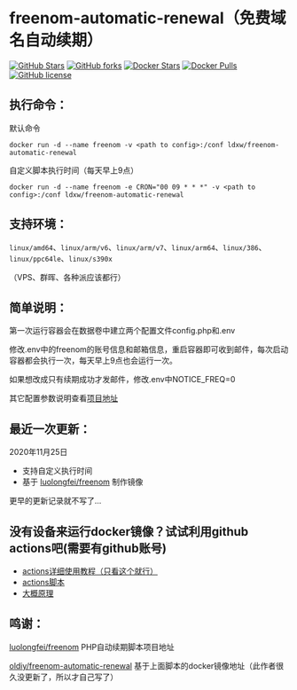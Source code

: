 # freenom-automatic-renewal（免费域名自动续期）
[![GitHub Stars](https://img.shields.io/github/stars/RouRouX/docker-freenom-automatic-renewal.svg?style=flat-square&label=Stars&logo=github)](https://github.com/RouRouX/docker-freenom-automatic-renewal/stargazers)
[![GitHub forks](https://img.shields.io/github/forks/RouRouX/docker-freenom-automatic-renewal.svg?style=flat-square&label=Forks&logo=github)](https://github.com/RouRouX/docker-freenom-automatic-renewal/fork)
[![Docker Stars](https://img.shields.io/docker/stars/rouroux/freenom-automatic-renewal.svg?style=flat-square&label=Stars&logo=docker)](https://hub.docker.com/r/rouroux/freenom-automatic-renewal)
[![Docker Pulls](https://img.shields.io/docker/pulls/rouroux/freenom-automatic-renewal.svg?style=flat-square&label=Pulls&logo=docker)](https://hub.docker.com/r/rouroux/freenom-automatic-renewal) [![GitHub license](https://img.shields.io/github/license/RouRouX/docker-freenom-automatic-renewal.svg?style=flat-square&label=LICENSE)](https://github.com/RouRouX/docker-freenom-automatic-renewal/blob/master/LICENSE)



## 执行命令：

默认命令
```
docker run -d --name freenom -v <path to config>:/conf ldxw/freenom-automatic-renewal
```

自定义脚本执行时间（每天早上9点）
```
docker run -d --name freenom -e CRON="00 09 * * *" -v <path to config>:/conf ldxw/freenom-automatic-renewal
```

## 支持环境：
`linux/amd64`、`linux/arm/v6`、`linux/arm/v7`、`linux/arm64`、`linux/386`、`linux/ppc64le`、`linux/s390x`

（VPS、群晖、各种派应该都行）

## 简单说明：

第一次运行容器会在数据卷中建立两个配置文件config.php和.env

修改.env中的freenom的账号信息和邮箱信息，重启容器即可收到邮件，每次启动容器都会执行一次，每天早上9点也会运行一次。

如果想改成只有续期成功才发邮件，修改.env中NOTICE_FREQ=0

其它配置参数说明查看[项目地址](https://github.com/luolongfei/freenom)

## 最近一次更新：

2020年11月25日

* 支持自定义执行时间
* 基于 [luolongfei/freenom](https://github.com/luolongfei/freenom/tree/1342cdffbf0a16338646dd80dbe5a3128eef7711) 制作镜像

更早的更新记录就不写了...


## 没有设备来运行docker镜像？试试利用github actions吧(需要有github账号)
* [actions详细使用教程（只看这个就行）](https://github.com/RouRouX/freenom#--本项目最简单的使用方法)
* [actions脚本](https://github.com/RouRouX/freenom/blob/master/.github/workflows/run.yml) 
* [大概原理](https://github.com/luolongfei/freenom/pull/29) 

## 鸣谢：

[luolongfei/freenom](https://github.com/luolongfei/freenom) PHP自动续期脚本项目地址

[oldiy/freenom-automatic-renewal](https://hub.docker.com/r/oldiy/freenom-automatic-renewal) 基于上面脚本的docker镜像地址（此作者很久没更新了，所以才自己写了）

